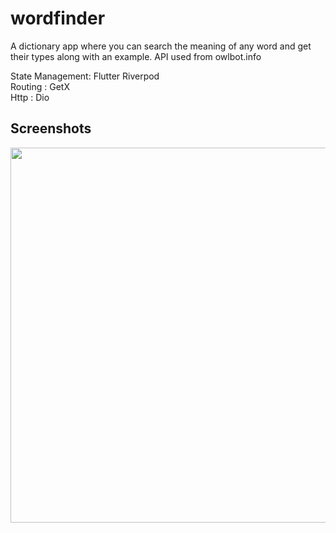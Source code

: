 # wordfinder

A dictionary app where you can search the meaning of any word and get their types along with an  example. API used from owlbot.info

State Management: Flutter Riverpod </br>
Routing : GetX </br>
Http : Dio </br>

## Screenshots

<img src="https://user-images.githubusercontent.com/72159017/178107917-3447d228-f9b9-4d4f-b085-12dcbd9def12.png" width="1000" height="600">

